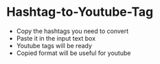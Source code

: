 # Hashtag-to-Youtube-Tag

- Copy the hashtags you need to convert
- Paste it in the input text box
- Youtube tags will be ready
- Copied format will be useful for youtube
